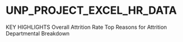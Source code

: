# UNP_PROJECT_EXCEL_HR_DATA

KEY HIGHLIGHTS
Overall Attrition Rate
Top Reasons for Attrition 
Departmental Breakdown
